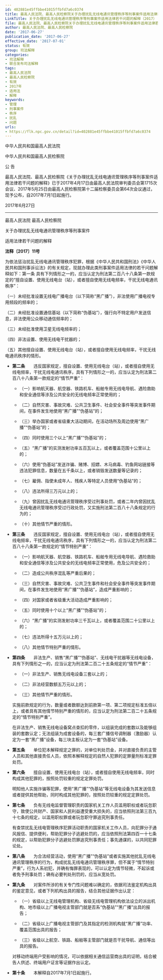 ```yaml
---
id: 402881e45ffbbe41015ffbfd7a6c0374
title: 最高人民法院、最高人民检察院关于办理扰乱无线电通讯管理秩序等刑事案件适用法律若干问题的解释
LinkTitle: 关于办理扰乱无线电通讯管理秩序等刑事案件适用法律若干问题的解释（2017）
file: 最高人民法院、最高人民检察院关于办理扰乱无线电通讯管理秩序等刑事案件适用法律若干问题的解释_20170627_402881e45ffbbe41015ffbfd7a6c0374.docx
author: 最高人民法院、最高人民检察院
date: '2017-06-27'
publication_date: '2017-06-27'
effective_date: '2017-07-01'
status: 有效
group: 司法解释
categories:
- 司法解释
- 联合发布司法解释
tags:
- 最高人民法院
- 最高人民检察院
- 有效
- 2017年
- 适用法
- 解释
keywords:
- 管理
- 刑事案件
- 秩序
- 扰乱
- 问题
urls:
- https://flk.npc.gov.cn/detail?id=402881e45ffbbe41015ffbfd7a6c0374
---
```


中华人民共和国最高人民法院

中华人民共和国最高人民检察院

公 告

最高人民法院、最高人民检察院《关于办理扰乱无线电通讯管理秩序等刑事案件适用法律若干问题的解释》已于2017年4月17日由最高人民法院审判委员会第1715次会议、2017年5月25日由最高人民检察院第十二届检察委员会第64次会议通过，现予公布，自2017年7月1日起施行。

2017年6月27日

---

最高人民法院 最高人民检察院

关于办理扰乱无线电通讯管理秩序等刑事案件

适用法律若干问题的解释

**法释〔2017〕11号**

为依法惩治扰乱无线电通讯管理秩序犯罪，根据《中华人民共和国刑法》《中华人民共和国刑事诉讼法》的有关规定，现就办理此类刑事案件适用法律的若干问题解释如下：第一条 具有下列情形之一的，应当认定为刑法第二百八十八条第一款规定的“擅自设置、使用无线电台（站），或者擅自使用无线电频率，干扰无线电通讯秩序”：

（一）未经批准设置无线电广播电台（以下简称“黑广播”），非法使用广播电视专用频段的频率的；

（二）未经批准设置通信基站（以下简称“伪基站”），强行向不特定用户发送信息，非法使用公众移动通信频率的；

（三）未经批准使用卫星无线电频率的；

（四）非法设置、使用无线电干扰器的；

（五）其他擅自设置、使用无线电台（站），或者擅自使用无线电频率，干扰无线电通讯秩序的情形。

- **第二条**　　违反国家规定，擅自设置、使用无线电台（站），或者擅自使用无线电频率，干扰无线电通讯秩序，具有下列情形之一的，应当认定为刑法第二百八十八条第一款规定的“情节严重”：

  - （一）影响航天器、航空器、铁路机车、船舶专用无线电导航、遇险救助和安全通信等涉及公共安全的无线电频率正常使用的；

  - （二）自然灾害、事故灾难、公共卫生事件、社会安全事件等突发事件期间，在事件发生地使用“黑广播”“伪基站”的；

  - （三）举办国家或者省级重大活动期间，在活动场所及周边使用“黑广播”“伪基站”的；

  - （四）同时使用三个以上“黑广播”“伪基站”的；

  - （五）“黑广播”的实测发射功率五百瓦以上，或者覆盖范围十公里以上的；

  - （六）使用“伪基站”发送诈骗、赌博、招嫖、木马病毒、钓鱼网站链接等违法犯罪信息，数量在五千条以上，或者销毁发送数量等记录的；

  - （七）雇佣、指使未成年人、残疾人等特定人员使用“伪基站”的；

  - （八）违法所得三万元以上的；

  - （九）曾因扰乱无线电通讯管理秩序受过刑事处罚，或者二年内曾因扰乱无线电通讯管理秩序受过行政处罚，又实施刑法第二百八十八条规定的行为的；

  - （十）其他情节严重的情形。

- **第三条**　　违反国家规定，擅自设置、使用无线电台（站），或者擅自使用无线电频率，干扰无线电通讯秩序，具有下列情形之一的，应当认定为刑法第二百八十八条第一款规定的“情节特别严重”：

  - （一）影响航天器、航空器、铁路机车、船舶专用无线电导航、遇险救助和安全通信等涉及公共安全的无线电频率正常使用，危及公共安全的；

  - （二）造成公共秩序混乱等严重后果的；

  - （三）自然灾害、事故灾难、公共卫生事件和社会安全事件等突发事件期间，在事件发生地使用“黑广播”“伪基站”，造成严重影响的；

  - （四）对国家或者省级重大活动造成严重影响的；

  - （五）同时使用十个以上“黑广播”“伪基站”的；

  - （六）“黑广播”的实测发射功率三千瓦以上，或者覆盖范围二十公里以上的；

  - （七）违法所得十五万元以上的；

  - （八）其他情节特别严重的情形。

- **第四条**　　非法生产、销售“黑广播”“伪基站”、无线电干扰器等无线电设备，具有下列情形之一的，应当认定为刑法第二百二十五条规定的“情节严重”：

  - （一）非法生产、销售无线电设备三套以上的；

  - （二）非法经营数额五万元以上的；

  - （三）其他情节严重的情形。

  实施前款规定的行为，数量或者数额达到前款第一项、第二项规定标准五倍以上，或者具有其他情节特别严重的情形的，应当认定为刑法第二百二十五条规定的“情节特别严重”。

  在非法生产、销售无线电设备窝点查扣的零件，以组装完成的套数以及能够组装的套数认定；无法组装为成套设备的，每三套广播信号调制器（激励器）认定为一套“黑广播”设备，每三块主板认定为一套“伪基站”设备。

- **第五条**　　单位犯本解释规定之罪的，对单位判处罚金，并对直接负责的主管人员和其他直接责任人员，依照本解释规定的自然人犯罪的定罪量刑标准定罪处罚。

- **第六条**　　擅自设置、使用无线电台（站），或者擅自使用无线电频率，同时构成其他犯罪的，按照处罚较重的规定定罪处罚。

  明知他人实施诈骗等犯罪，使用“黑广播”“伪基站”等无线电设备为其发送信息或者提供其他帮助，同时构成其他犯罪的，按照处罚较重的规定定罪处罚。

- **第七条**　　负有无线电监督管理职责的国家机关工作人员滥用职权或者玩忽职守，致使公共财产、国家和人民利益遭受重大损失的，应当依照刑法第三百九十七条的规定，以滥用职权罪或者玩忽职守罪追究刑事责任。

  有查禁扰乱无线电管理秩序犯罪活动职责的国家机关工作人员，向犯罪分子通风报信、提供便利，帮助犯罪分子逃避处罚的，应当依照刑法第四百一十七条的规定，以帮助犯罪分子逃避处罚罪追究刑事责任；事先通谋的，以共同犯罪论处。

- **第八条**　　为合法经营活动，使用“黑广播”“伪基站”或者实施其他扰乱无线电通讯管理秩序的行为，构成扰乱无线电通讯管理秩序罪，但不属于“情节特别严重”，行为人系初犯，并确有悔罪表现的，可以认定为情节轻微，不起诉或者免予刑事处罚；确有必要判处刑罚的，应当从宽处罚。

- **第九条**　　对案件所涉的有关专门性问题难以确定的，依据司法鉴定机构出具的鉴定意见，或者下列机构出具的报告，结合其他证据作出认定：

  - （一）省级以上无线电管理机构、省级无线电管理机构依法设立的派出机构、地市级以上广播电视主管部门就是否系“伪基站”“黑广播”出具的报告；

  - （二）省级以上广播电视主管部门及其指定的检测机构就“黑广播”功率、覆盖范围出具的报告；

  - （三）省级以上航空、铁路、船舶等主管部门就是否干扰导航、通信等出具的报告。

  对移动终端用户受影响的情况，可以依据相关通信运营商出具的证明，结合被告人供述、终端用户证言等证据作出认定。

- **第十条**　　本解释自2017年7月1日起施行。
